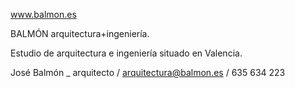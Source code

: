 www.balmon.es

BALMÓN arquitectura+ingeniería. 

Estudio de arquitectura e ingeniería situado en Valencia.

José Balmón _ arquitecto / arquitectura@balmon.es / 635 634 223

